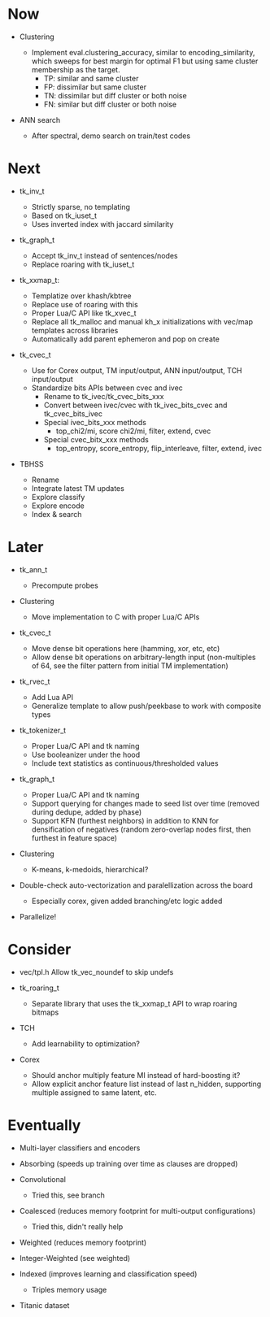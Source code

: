 # Now

- Clustering
    - Implement eval.clustering_accuracy, similar to encoding_similarity, which
      sweeps for best margin for optimal F1 but using same cluster membership as
      the target.
        - TP: similar and same cluster
        - FP: dissimilar but same cluster
        - TN: dissimilar but diff cluster or both noise
        - FN: similar but diff cluster or both noise

- ANN search
    - After spectral, demo search on train/test codes

# Next

- tk_inv_t
    - Strictly sparse, no templating
    - Based on tk_iuset_t
    - Uses inverted index with jaccard similarity

- tk_graph_t
    - Accept tk_inv_t instead of sentences/nodes
    - Replace roaring with tk_iuset_t

- tk_xxmap_t:
    - Templatize over khash/kbtree
    - Replace use of roaring with this
    - Proper Lua/C API like tk_xvec_t
    - Replace all tk_malloc and manual kh_x initializations with vec/map
      templates across libraries
    - Automatically add parent ephemeron and pop on create

- tk_cvec_t
    - Use for Corex output, TM input/output, ANN input/output, TCH input/output
    - Standardize bits APIs between cvec and ivec
        - Rename to tk_ivec/tk_cvec_bits_xxx
        - Convert between ivec/cvec with tk_ivec_bits_cvec and tk_cvec_bits_ivec
        - Special ivec_bits_xxx methods
            - top_chi2/mi, score chi2/mi, filter, extend, cvec
        - Special cvec_bitx_xxx methods
            - top_entropy, score_entropy, flip_interleave, filter, extend, ivec

- TBHSS
    - Rename
    - Integrate latest TM updates
    - Explore classify
    - Explore encode
    - Index & search

# Later

- tk_ann_t
    - Precompute probes

- Clustering
    - Move implementation to C with proper Lua/C APIs

- tk_cvec_t
    - Move dense bit operations here (hamming, xor, etc, etc)
    - Allow dense bit operations on arbitrary-length input (non-multiples of 64,
      see the filter pattern from initial TM implementation)

- tk_rvec_t
    - Add Lua API
    - Generalize template to allow push/peekbase to work with composite types

- tk_tokenizer_t
    - Proper Lua/C API and tk naming
    - Use booleanizer under the hood
    - Include text statistics as continuous/thresholded values

- tk_graph_t
    - Proper Lua/C API and tk naming
    - Support querying for changes made to seed list over time (removed during
      dedupe, added by phase)
    - Support KFN (furthest neighbors) in addition to KNN for densification of
      negatives (random zero-overlap nodes first, then furthest in feature
      space)

- Clustering
    - K-means, k-medoids, hierarchical?

- Double-check auto-vectorization and paralellization across the board
    - Especially corex, given added branching/etc logic added

- Parallelize!

# Consider

- vec/tpl.h
      Allow tk_vec_noundef to skip undefs

- tk_roaring_t
    - Separate library that uses the tk_xxmap_t API to wrap roaring bitmaps

- TCH
    - Add learnability to optimization?

- Corex
    - Should anchor multiply feature MI instead of hard-boosting it?
    - Allow explicit anchor feature list instead of last n_hidden, supporting
      multiple assigned to same latent, etc.

# Eventually

- Multi-layer classifiers and encoders

- Absorbing (speeds up training over time as clauses are dropped)

- Convolutional
    - Tried this, see branch

- Coalesced (reduces memory footprint for multi-output configurations)
    - Tried this, didn't really help

- Weighted (reduces memory footprint)
- Integer-Weighted (see weighted)

- Indexed (improves learning and classification speed)
    - Triples memory usage

- Titanic dataset
